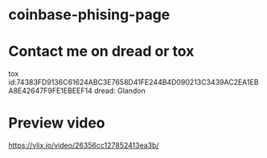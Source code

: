 # coinbase-phising-page

# Contact me on dread or tox 
  tox id:74383FD9136C61624ABC3E7658D41FE244B4D090213C3439AC2EA1EBA8E42647F9FE1EBEEF14
  dread: Glandon

# Preview video
https://vlix.io/video/26356cc127852413ea3b/
